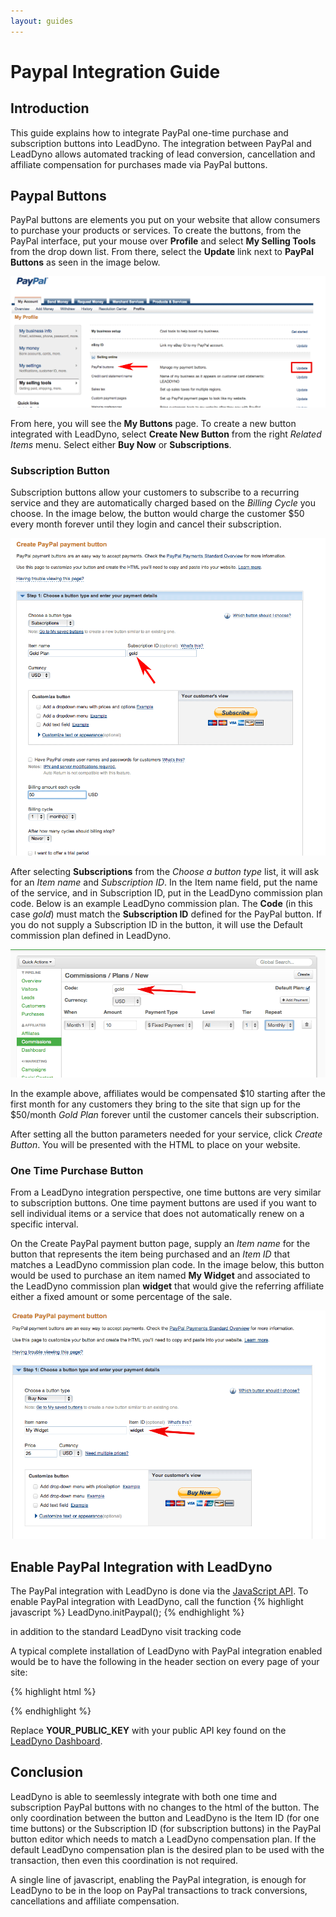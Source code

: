 ```yaml
---
layout: guides
---
```


# Paypal Integration Guide #


## Introduction ##

This guide explains how to integrate PayPal one-time purchase and subscription buttons into LeadDyno. The integration
between PayPal and LeadDyno allows automated tracking of lead conversion, cancellation and affiliate compensation for purchases
made via PayPal buttons.


## Paypal Buttons ##

PayPal buttons are elements you put on your website that allow consumers to purchase your products or services. To
create the buttons, from the PayPal interface, put your mouse over **Profile** and select **My Selling Tools** from the drop down list.
From there, select the **Update** link next to **PayPal Buttons** as seen in the image below.

![PayPal Selling Tools](/img/pp_guide_create_buttons.png)


From here, you will see the **My Buttons** page. To create a new button integrated with LeadDyno, select **Create New Button**
from the right *Related Items* menu. Select either **Buy Now** or **Subscriptions**.


### Subscription Button ###

Subscription buttons allow your customers to subscribe to a recurring service and they are automatically charged based
on the *Billing Cycle* you choose. In the image below, the button would charge the customer $50 every month forever until
they login and cancel their subscription.

![PayPal Subscription Button](/img/pp_guide_subscription_button.png)

After selecting **Subscriptions** from the *Choose a button type* list, it will ask for an *Item name* and
*Subscription ID*. In the Item name field, put the name of the service, and in Subscription ID, put in the LeadDyno
commission plan code. Below is an example LeadDyno commission plan. The **Code** (in this case *gold*) must match the
**Subscription ID** defined for the PayPal button. If you do not supply a Subscription ID in the button, it will use
the Default commission plan defined in LeadDyno.


![LeadDyno Commission Plan](/img/pp_guide_leaddyno_commission_plan.png)


In the example above, affiliates would be compensated $10 starting after the first month for any customers they bring
to the site that sign up for the $50/month *Gold Plan* forever until the customer cancels their subscription.

After setting all the button parameters needed for your service, click *Create Button*. You will be presented with the
HTML to place on your website.


### One Time Purchase Button ###

From a LeadDyno integration perspective, one time buttons are very similar to subscription buttons. One time payment
buttons are used if you want to sell individual items or a service that does not automatically renew on a specific interval.

On the Create PayPal payment button page, supply an *Item name* for the button that represents the item being purchased
and an *Item ID* that matches a LeadDyno commission plan code. In the image below, this button would be used to purchase
an item named **My Widget** and associated to the LeadDyno commission plan **widget** that would give the referring affiliate
either a fixed amount or some percentage of the sale.

![PayPal Buy Now Button](/img/pp_guide_buynow_button.png)


## Enable PayPal Integration with LeadDyno ##

The PayPal integration with LeadDyno is done via the [JavaScript API](http://developer.leaddyno.com/js-api.html).
To enable PayPal integration with LeadDyno, call the function
{% highlight javascript %}
  LeadDyno.initPaypal();
{% endhighlight %}

in addition to the standard LeadDyno visit tracking code

A typical complete installation of LeadDyno with PayPal integration enabled would be to have the following in the header section on
every page of your site:

{% highlight html %}
<script type="text/javascript" src="https://static.leaddyno.com/js"></script>
<script>
  LeadDyno.key = "YOUR_PUBLIC_KEY";
  LeadDyno.recordVisit();
  LeadDyno.initPaypal();
 </script>
{% endhighlight %}

Replace **YOUR_PUBLIC_KEY** with your public API key found on the [LeadDyno Dashboard](https://app.leaddyno.com/settings/account).



## Conclusion ##

LeadDyno is able to seemlessly integrate with both one time and subscription PayPal buttons with no changes to the html
of the button. The only coordination between the button and LeadDyno is the Item ID (for one time buttons) or the
Subscription ID (for subscription buttons) in the PayPal button editor which needs to match a LeadDyno compensation plan.
If the default LeadDyno compensation plan is the desired plan to be used with the transaction, then even this coordination is not required.

A single line of javascript, enabling the PayPal integration, is enough for LeadDyno to be in the loop on PayPal transactions
to track conversions, cancellations and affiliate compensation.


